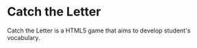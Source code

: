 Catch the Letter
====================

Catch the Letter is a HTML5 game that aims to develop student's vocabulary.
